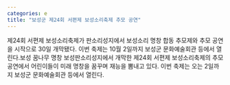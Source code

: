 ```yaml
---
categories: e
title: "보성군 제24회 서편제 보성소리축제 추모 공연"
---
```

제24회 서편제 보성소리축제가 판소리성지에서 보성소리 명창 합동 추모제와 추모 공연을 시작으로 30일 개막됐다. 이번 축제는 10월 2일까지 보성군 문화예술회관 등에서 열린다.보성 꿈나무 명창 보성판소리성지에서 개막한 제24회 서편제 보성소리축제의 추모 공연에서 어린이들이 미래 명창을 꿈꾸며 재능을 뽐내고 있다. 이번 축제는 오는 2일까지 보성군 문화예술회관 등에서 열린다.